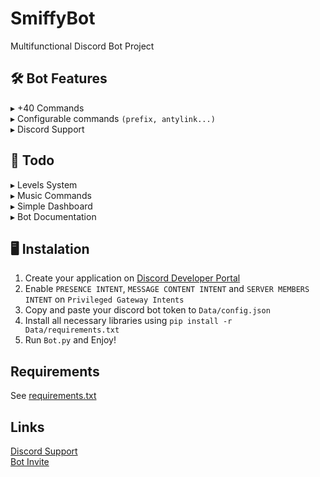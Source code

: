 # SmiffyBot
Multifunctional Discord Bot Project

## 🛠 Bot Features
  ▸ +40 Commands\
  ▸ Configurable commands `(prefix, antylink...)`\
  ▸ Discord Support

## 📑 Todo
  ▸ Levels System\
  ▸ Music Commands\
  ▸ Simple Dashboard\
  ▸ Bot Documentation

## 🖥️ Instalation
1. Create your application on [Discord Developer Portal](https://discord.com/developers/applications)
2. Enable `PRESENCE INTENT`, `MESSAGE CONTENT INTENT` and `SERVER MEMBERS INTENT` on `Privileged Gateway Intents`
3. Copy and paste your discord bot token to `Data/config.json`
4. Install all necessary libraries using `pip install -r Data/requirements.txt`
5. Run `Bot.py` and Enjoy!

## Requirements
See [requirements.txt](requirements.txt)

## Links
[Discord Support](https://discord.gg/NTHJPenwug)\
[Bot Invite](https://discord.com/api/oauth2/authorize?client_id=911240424813891614&permissions=8&scope=bot)

